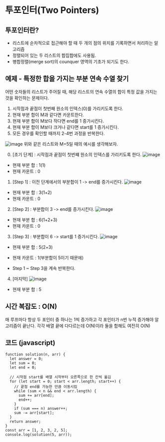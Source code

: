 # 투포인터(Two Pointers)

## 투포인터란?

- 리스트에 순차적으로 접근해야 할 때 두 개의 점의 위치를 기록하면서 처리하는 알고리즘
- 정렬되어 있는 두 리스트의 합집합에도 사용됨.
- 병합정렬(merge sort)의 counquer 영역의 기초가 되기도 한다.

## 예제 - 특정한 합을 가지는 부분 연속 수열 찾기

어떤 숫자들의 리스트가 주어질 때, 해당 리스트의 연속 수열의 합이 특정 값을 가지는 것을 확인하는 문제이다.

1. 시작점과 끝점이 첫번째 원소의 인덱스(0)를 가리키도록 한다.
2. 현재 부분 합이 M과 같다면 카운트한다.
3. 현재 부분 합이 M보다 작다면 end를 1 증가시킨다.
4. 현재 부분 합이 M보다 크거나 같다면 start를 1 증가시킨다.
5. 모든 경우를 확인할 때까지 2-4번 과정을 반복한다.

![image](https://user-images.githubusercontent.com/70371342/213168547-a184dfbc-b7d1-4d71-a037-e5bde894585c.png)
위와 같은 리스트와 M=5일 때의 예시를 생각해보자.

0. [초기 단계] : 시작점과 끝점이 첫번쨰 원소의 인덱스를 가리키도록 한다.
   ![image](https://user-images.githubusercontent.com/70371342/213168630-6a5e14a8-4a1f-4479-a279-68b528ff30dc.png)

- 현재 부분 합 : 1(1)
- 현재 카운트 : 0

1. [Step 1] : 이전 단계에서의 부분합이 1 -> end를 증가시킨다.
   ![image](https://user-images.githubusercontent.com/70371342/213168714-dba85829-ef52-413f-b7c6-8beaf09679ab.png)

- 현재 부분 합 : 3(1+2)
- 현재 카운트 : 0

2. [Step 2] : 부분합이 3 -> end를 증가시킨다.
   ![image](https://user-images.githubusercontent.com/70371342/213168787-956984e9-2f58-4f17-b825-e1192013b741.png)

- 현재 부분 합 : 6(1+2+3)
- 현재 카운트 : 0

3. [Step 3] : 부분합이 6 -> start를 1 증가시킨다.
   ![image](https://user-images.githubusercontent.com/70371342/213168866-6432f7b9-6c5b-4722-9029-4c9c4e7c3755.png)

- 현재 부분 합 : 5(2+3)
- 현재 카운트 : 1(부분합이 5이기 때문에)

- Step 1 ~ Step 3을 계속 반복한다.

4. [마지막]
   ![image](https://user-images.githubusercontent.com/70371342/213168944-871ef39b-a4bd-41ee-a038-37c22c92e236.png)

- 현재 부분 합 : 5

## 시간 복잡도 : O(N)

매 루프마다 항상 두 포인터 중 하나는 1씩 증가하고 각 포인터가 n번 누적 증가해야 알고리즘이 끝난다.
각각 배열 끝에 다다르는데 O(N)이라 둘을 합해도 여전히 O(N)

## 코드 (javascript)

```
function solution(n, arr) {
  let answer = 0;
  let sum = 0;
  let end = 0;

  // 시작점 start를 배열 시작부터 오른쪽으로 한 칸씩 옮김
  for (let start = 0; start < arr.length; start++) {
    // 끝점 end를 가능한 만큼 이동시킴
    while (sum < n && end < arr.length) {
      sum += arr[end];
      end++;
    }
    if (sum === n) answer++;
    sum -= arr[start];
  }
  return answer;
}
const arr = [1, 2, 3, 2, 5];
console.log(solution(5, arr));

```

